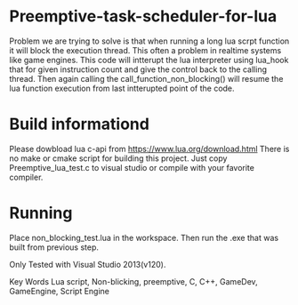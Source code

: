 # Preemptive-task-scheduler-for-lua

Problem we are trying to solve is that when running a long lua scrpt function it will block the execution thread. This often a problem in realtime systems like game engines. This code will intterupt the lua interpreter using lua_hook that for given instruction count and give the control back to the calling thread. Then again calling the call_function_non_blocking() will resume the lua function execution from last intterupted point of the code.

# Build informationd
Please dowbload lua c-api from https://www.lua.org/download.html
There is no make or cmake script for building this project. Just copy Preemptive_lua_test.c to visual studio or compile with your favorite compiler. 

# Running 
Place non_blocking_test.lua in the workspace.
Then run the .exe that was built from previous step.

Only Tested with Visual Studio 2013(v120). 

Key Words
Lua script, Non-blicking, preemptive, C, C++, GameDev, GameEngine, Script Engine 

